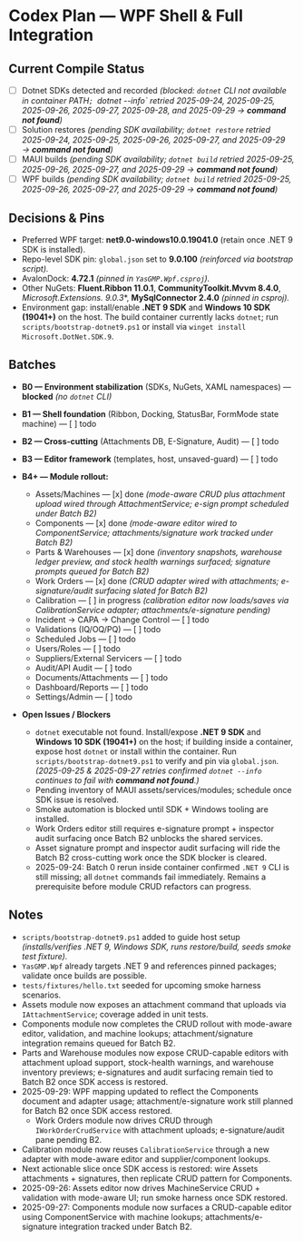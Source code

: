 # Codex Plan — WPF Shell & Full Integration

## Current Compile Status
- [ ] Dotnet SDKs detected and recorded *(blocked: `dotnet` CLI not available in container PATH`; `dotnet --info` retried 2025-09-24, 2025-09-25, 2025-09-26, 2025-09-27, 2025-09-28, and 2025-09-29 → **command not found**)*
- [ ] Solution restores *(pending SDK availability; `dotnet restore` retried 2025-09-24, 2025-09-25, 2025-09-26, 2025-09-27, and 2025-09-29 → **command not found**)*
- [ ] MAUI builds *(pending SDK availability; `dotnet build` retried 2025-09-25, 2025-09-26, 2025-09-27, and 2025-09-29 → **command not found**)*
- [ ] WPF builds *(pending SDK availability; `dotnet build` retried 2025-09-25, 2025-09-26, 2025-09-27, and 2025-09-29 → **command not found**)*

## Decisions & Pins
- Preferred WPF target: **net9.0-windows10.0.19041.0** (retain once .NET 9 SDK is installed).
- Repo-level SDK pin: `global.json` set to **9.0.100** *(reinforced via bootstrap script).* 
- AvalonDock: **4.72.1** *(pinned in `YasGMP.Wpf.csproj`).*
- Other NuGets: **Fluent.Ribbon 11.0.1**, **CommunityToolkit.Mvvm 8.4.0**, **Microsoft.Extensions.* 9.0.3**, **MySqlConnector 2.4.0** *(pinned in csproj).* 
- Environment gap: install/enable **.NET 9 SDK** and **Windows 10 SDK (19041+)** on the host. The build container currently lacks `dotnet`; run `scripts/bootstrap-dotnet9.ps1` or install via `winget install Microsoft.DotNet.SDK.9`.

## Batches
- **B0 — Environment stabilization** (SDKs, NuGets, XAML namespaces) — **blocked** *(no `dotnet` CLI)*
- **B1 — Shell foundation** (Ribbon, Docking, StatusBar, FormMode state machine) — [ ] todo
- **B2 — Cross-cutting** (Attachments DB, E-Signature, Audit) — [ ] todo
- **B3 — Editor framework** (templates, host, unsaved-guard) — [ ] todo
- **B4+ — Module rollout:**
  - Assets/Machines — [x] done *(mode-aware CRUD plus attachment upload wired through AttachmentService; e-sign prompt scheduled under Batch B2)*
  - Components — [x] done *(mode-aware editor wired to ComponentService; attachments/signature work tracked under Batch B2)*
  - Parts & Warehouses — [x] done *(inventory snapshots, warehouse ledger preview, and stock health warnings surfaced; signature prompts queued for Batch B2)*
  - Work Orders — [x] done *(CRUD adapter wired with attachments; e-signature/audit surfacing slated for Batch B2)*
  - Calibration — [ ] in progress *(calibration editor now loads/saves via CalibrationService adapter; attachments/e-signature pending)*
  - Incident → CAPA → Change Control — [ ] todo
  - Validations (IQ/OQ/PQ) — [ ] todo
  - Scheduled Jobs — [ ] todo
  - Users/Roles — [ ] todo
  - Suppliers/External Servicers — [ ] todo
  - Audit/API Audit — [ ] todo
  - Documents/Attachments — [ ] todo
  - Dashboard/Reports — [ ] todo
  - Settings/Admin — [ ] todo

- **Open Issues / Blockers**
  - `dotnet` executable not found. Install/expose **.NET 9 SDK** and **Windows 10 SDK (19041+)** on the host; if building inside a container, expose host `dotnet` or install within the container. Run `scripts/bootstrap-dotnet9.ps1` to verify and pin via `global.json`. *(2025-09-25 & 2025-09-27 retries confirmed `dotnet --info` continues to fail with **command not found**.)*
  - Pending inventory of MAUI assets/services/modules; schedule once SDK issue is resolved.
  - Smoke automation is blocked until SDK + Windows tooling are installed.
  - Work Orders editor still requires e-signature prompt + inspector audit surfacing once Batch B2 unblocks the shared services.
  - Asset signature prompt and inspector audit surfacing will ride the Batch B2 cross-cutting work once the SDK blocker is cleared.
  - 2025-09-24: Batch 0 rerun inside container confirmed `.NET 9` CLI is still missing; all `dotnet` commands fail immediately. Remains a prerequisite before module CRUD refactors can progress.

## Notes
- `scripts/bootstrap-dotnet9.ps1` added to guide host setup *(installs/verifies .NET 9, Windows SDK, runs restore/build, seeds smoke test fixture).* 
- `YasGMP.Wpf` already targets .NET 9 and references pinned packages; validate once builds are possible.
- `tests/fixtures/hello.txt` seeded for upcoming smoke harness scenarios.
- Assets module now exposes an attachment command that uploads via `IAttachmentService`; coverage added in unit tests.
- Components module now completes the CRUD rollout with mode-aware editor, validation, and machine lookups; attachment/signature integration remains queued for Batch B2.
- Parts and Warehouse modules now expose CRUD-capable editors with attachment upload support, stock-health warnings, and warehouse inventory previews; e-signatures and audit surfacing remain tied to Batch B2 once SDK access is restored.
- 2025-09-29: WPF mapping updated to reflect the Components document and adapter usage; attachment/e-signature work still planned for Batch B2 once SDK access restored.
  - Work Orders module now drives CRUD through `IWorkOrderCrudService` with attachment uploads; e-signature/audit pane pending B2.
- Calibration module now reuses `CalibrationService` through a new adapter with mode-aware editor and supplier/component lookups.
- Next actionable slice once SDK access is restored: wire Assets attachments + signatures, then replicate CRUD pattern for Components.
- 2025-09-26: Assets editor now drives MachineService CRUD + validation with mode-aware UI; run smoke harness once SDK restored.
- 2025-09-27: Components module now surfaces a CRUD-capable editor using ComponentService with machine lookups; attachments/e-signature integration tracked under Batch B2.
